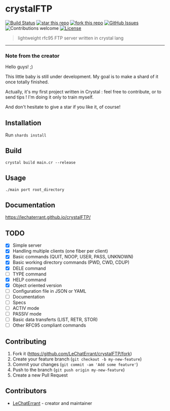 # crystalFTP
[![Build Status](https://travis-ci.org/LeChatErrant/crystalFTP.svg?branch=master)](https://travis-ci.org/LeChatErrant/crystalFTP)
[![star this repo](http://githubbadges.com/star.svg?user=LeChatErrant&repo=crystalFTP&style=default)](https://github.com/LeChatErrant/crystalFTP)
[![fork this repo](http://githubbadges.com/fork.svg?user=LeChatErrant&repo=crystalFTP&style=default)](https://github.com/LeChatErrant/crystalFTP/fork)
[![GitHub Issues](https://img.shields.io/github/issues/LeChatErrant/crystalFTP.svg)](https://github.com/LeChatErrant/crystalFTP/issues)
![Contributions welcome](https://img.shields.io/badge/contributions-welcome-green.svg)
[![License](https://img.shields.io/badge/license-MIT-blue.svg)](https://opensource.org/licenses/MIT)

> lightweight rfc95 FTP server written in crystal lang

---

### Note from the creator

Hello guys! ;)

This little baby is still under development. My goal is to make a shard of it once totally finished.

Actually, it's my first project written in Crystal : feel free to contribute, or to send tips ! I'm doing it only to train myself.

And don't hesitate to give a star if you like it, of course!

## Installation

Run `shards install`

## Build

`crystal build main.cr --release`

## Usage

`./main port root_directory`

## Documentation

https://lechaterrant.github.io/crystalFTP/

## TODO

- [x] Simple server
- [x] Handling multiple clients (one fiber per client)
- [x] Basic commands (QUIT, NOOP, USER, PASS, UNKNOWN)
- [x] Basic working directory commands (PWD, CWD, CDUP)
- [x] DELE command
- [ ] TYPE command
- [x] HELP command
- [x] Object oriented version
- [ ] Configuration file in JSON or YAML
- [ ] Documentation
- [ ] Specs
- [ ] ACTIV mode
- [ ] PASSIV mode
- [ ] Basic data transferts (LIST, RETR, STOR)
- [ ] Other RFC95 compliant commands

## Contributing

1. Fork it (<https://github.com/LeChatErrant/crystalFTP/fork>)
2. Create your feature branch (`git checkout -b my-new-feature`)
3. Commit your changes (`git commit -am 'Add some feature'`)
4. Push to the branch (`git push origin my-new-feature`)
5. Create a new Pull Request

## Contributors

- [LeChatErrant](https://github.com/LeChatErrant) - creator and maintainer
